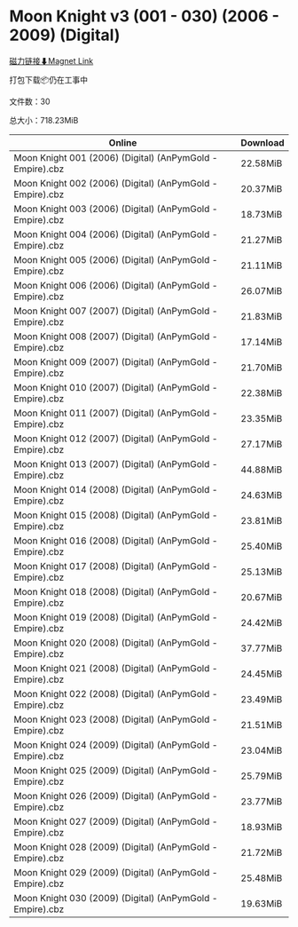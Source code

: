 # Moon Knight v3 (001 - 030) (2006 - 2009) (Digital)

[磁力链接⬇Magnet Link](magnet:?xt=urn:btih:b5088f610c5fbaeecb03eee296c86ade2c8949d6&dn=Moon%20Knight%20v3%20%28001%20-%20030%29%20%282006%20-%202009%29%20%28Digital%29)

打包下载📦仍在工事中

文件数：30

总大小：718.23MiB

Online | Download
--- | ---
Moon Knight 001 (2006) (Digital) (AnPymGold - Empire).cbz | 22.58MiB
Moon Knight 002 (2006) (Digital) (AnPymGold - Empire).cbz | 20.37MiB
Moon Knight 003 (2006) (Digital) (AnPymGold - Empire).cbz | 18.73MiB
Moon Knight 004 (2006) (Digital) (AnPymGold - Empire).cbz | 21.27MiB
Moon Knight 005 (2006) (Digital) (AnPymGold - Empire).cbz | 21.11MiB
Moon Knight 006 (2006) (Digital) (AnPymGold - Empire).cbz | 26.07MiB
Moon Knight 007 (2007) (Digital) (AnPymGold - Empire).cbz | 21.83MiB
Moon Knight 008 (2007) (Digital) (AnPymGold - Empire).cbz | 17.14MiB
Moon Knight 009 (2007) (Digital) (AnPymGold - Empire).cbz | 21.70MiB
Moon Knight 010 (2007) (Digital) (AnPymGold - Empire).cbz | 22.38MiB
Moon Knight 011 (2007) (Digital) (AnPymGold - Empire).cbz | 23.35MiB
Moon Knight 012 (2007) (Digital) (AnPymGold - Empire).cbz | 27.17MiB
Moon Knight 013 (2007) (Digital) (AnPymGold - Empire).cbz | 44.88MiB
Moon Knight 014 (2008) (Digital) (AnPymGold - Empire).cbz | 24.63MiB
Moon Knight 015 (2008) (Digital) (AnPymGold - Empire).cbz | 23.81MiB
Moon Knight 016 (2008) (Digital) (AnPymGold - Empire).cbz | 25.40MiB
Moon Knight 017 (2008) (Digital) (AnPymGold - Empire).cbz | 25.13MiB
Moon Knight 018 (2008) (Digital) (AnPymGold - Empire).cbz | 20.67MiB
Moon Knight 019 (2008) (Digital) (AnPymGold - Empire).cbz | 24.42MiB
Moon Knight 020 (2008) (Digital) (AnPymGold - Empire).cbz | 37.77MiB
Moon Knight 021 (2008) (Digital) (AnPymGold - Empire).cbz | 24.45MiB
Moon Knight 022 (2008) (Digital) (AnPymGold - Empire).cbz | 23.49MiB
Moon Knight 023 (2008) (Digital) (AnPymGold - Empire).cbz | 21.51MiB
Moon Knight 024 (2009) (Digital) (AnPymGold - Empire).cbz | 23.04MiB
Moon Knight 025 (2009) (Digital) (AnPymGold - Empire).cbz | 25.79MiB
Moon Knight 026 (2009) (Digital) (AnPymGold - Empire).cbz | 23.77MiB
Moon Knight 027 (2009) (Digital) (AnPymGold - Empire).cbz | 18.93MiB
Moon Knight 028 (2009) (Digital) (AnPymGold - Empire).cbz | 21.72MiB
Moon Knight 029 (2009) (Digital) (AnPymGold - Empire).cbz | 25.48MiB
Moon Knight 030 (2009) (Digital) (AnPymGold - Empire).cbz | 19.63MiB
